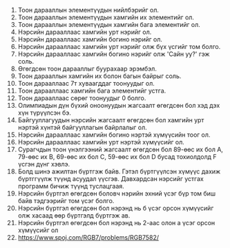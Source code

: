 1. Тоон дарааллын элементүүдын нийлбэрийг ол.
2. Тоон дарааллын элементүүдын хамгийн их элементийг ол.
3. Тоон дарааллын элементүүдын хамгийн бага элементийг ол.
4. Нэрсийн дарааллаас хамгийн урт нэрийг ол.
5. Нэрсийн дарааллаас хамгийн богино нэрийг ол.
6. Нэрсийн дарааллаас хамгийн урт нэрийг олж бүх үсгийг том болго.
7. Нэрсийн дарааллаас хамгийн богино нэрийг олж 'Сайн уу?' гэж соль.
9. Өгөгдсөн тоон дарааллыг буурахаар эрэмбэл.
10. Тоон дарааллын хамгийн их болон багын байрыг соль.
11. Тоон дарааллаас 7т хуваагддаг тоонуудыг ол.
12. Тоон дарааллаас хамгийн бага элементийг устга.
13. Тоон дарааллаас сөрөг тоонуудыг 0 болго.
14. Олимпиадын дүн бүхий оноонуудын жагсаалт өгөгдсөн бол хэд дэх хүн түрүүлсэн бэ.
15. Байгууллагуудын нэрсийн жагсаалт өгөгдсөн бол хамгийн урт нэртэй
  хүнтэй байгууллагын байрлалыг ол.
16. Нэрсийн дарааллаас хамгийн богино нэртэй хүмүүсийн тоог ол.
17. Нэрсийн дарааллаас хамгийн урт нэртэй хүмүүсийг ол.
18. Сурагчдын тоон үнэлгээний жагсаалт өгөгдсөн бол 89-өөс их бол А, 79-өөс их В, 69-өөс их бол С, 59-өөс их бол D бусад тохиолдолд F үсгэн дүнг хэвлэ.
19. Болд шинэ ажилтан бүртгэж байв. Гэтэл бүртгүүлсэн хүмүүс дахиж бүртггүүлж түүнд асуудал үүсгэв. Давхардсан нэрсийг устгах программ бичиж түүнд туслацгаая.
20. Нэрсийн бүртгэл өгөгдсөн боловч нэрийн эхний үсэг бүр том биш байв тэдгээрийг том үсэг болго.
21. Нэрсийн бүртгэл өгөгдсөн бол нэрэнд нь б үсэг орсон хүмүүсийг олж хасаад өөр бүртгэлд бүртгэж ав.
22. Нэрсийн бүртгэл өгөгдсөн бол нэрэнд нь 2-аас олон а үсэг орсон хүмүүсийг ол
23. https://www.spoj.com/RGB7/problems/RGB7582/

